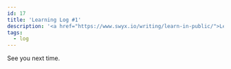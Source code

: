 ```yaml
---
id: 17
title: 'Learning Log #1'
description: '<a href="https://www.swyx.io/writing/learn-in-public/">Learning in public</a> has gained pretty big popularity across my twitter circles. Surely, the concept isn''t new, but now it has a name. As being a curious person myself, I''ve started collecting my findings from dealing with day-to-day tasks a while ago. Now it''s time to publish the coherent form of the notes in the first post of the learning log series and so become the part of the wave.'
tags:
  - log
---
```


<Log id="0001" />
<Log id="0002" />
<Log id="0003" />
<Log id="0004" />
<Log id="0005" />

See you next time.
